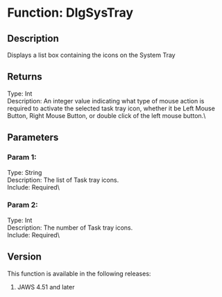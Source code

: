 # Function: DlgSysTray

## Description

Displays a list box containing the icons on the System Tray

## Returns

Type: Int\
Description: An integer value indicating what type of mouse action is
required to activate the selected task tray icon, whether it be Left
Mouse Button, Right Mouse Button, or double click of the left mouse
button.\

## Parameters

### Param 1:

Type: String\
Description: The list of Task tray icons.\
Include: Required\

### Param 2:

Type: Int\
Description: The number of Task tray icons.\
Include: Required\

## Version

This function is available in the following releases:

1.  JAWS 4.51 and later

